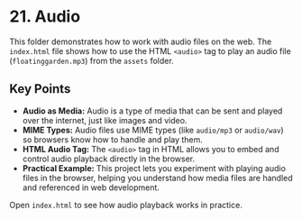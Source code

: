 # 21. Audio

This folder demonstrates how to work with audio files on the web. The `index.html` file shows how to use the HTML `<audio>` tag to play an audio file (`floatinggarden.mp3`) from the `assets` folder.

## Key Points

- **Audio as Media:** Audio is a type of media that can be sent and played over the internet, just like images and video.
- **MIME Types:** Audio files use MIME types (like `audio/mp3` or `audio/wav`) so browsers know how to handle and play them.
- **HTML Audio Tag:** The `<audio>` tag in HTML allows you to embed and control audio playback directly in the browser.
- **Practical Example:** This project lets you experiment with playing audio files in the browser, helping you understand how media files are handled and referenced in web development.

Open `index.html` to see how audio playback works in practice.